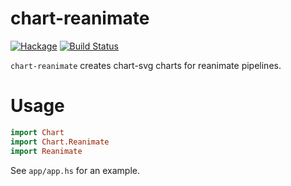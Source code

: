 chart-reanimate
===

[![Hackage](https://img.shields.io/hackage/v/chart-reanimate.svg)](https://hackage.haskell.org/package/chart-reanimate)
[![Build Status](https://github.com/tonyday567/chart-reanimate/workflows/haskell-ci/badge.svg)](https://github.com/tonyday567/chart-reanimate/actions?query=workflow%3Ahaskell-ci)

`chart-reanimate` creates chart-svg charts for reanimate pipelines.

Usage
==

``` haskell
import Chart
import Chart.Reanimate
import Reanimate
```

See `app/app.hs` for an example.

